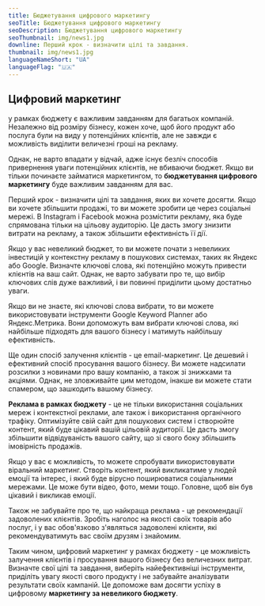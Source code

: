 ```yaml
---
title: Бюджетування цифрового маркетингу
seoTitle: Бюджетування цифрового маркетингу
seoDescription: Бюджетування цифрового маркетингу
seoThumbnail: img/news1.jpg
downline: Перший крок - визначити цілі та завдання.
thumbnail: img/news1.jpg
languageNameShort: "UA"
languageFlag: "🇺🇦"
---
```

## Цифровий маркетинг 



у рамках бюджету є важливим завданням для багатьох компаній. Незалежно від розміру бізнесу, кожен хоче, щоб його продукт або послуга були на виду у потенційних клієнтів, але не завжди є можливість виділити величезні гроші на рекламу.

Однак, не варто впадати у відчай, адже існує безліч способів привернення уваги потенційних клієнтів, не вбиваючи бюджет. Якщо ви тільки починаєте займатися маркетингом, то **бюджетування цифрового маркетингу** буде важливим завданням для вас.

Перший крок - визначити цілі та завдання, яких ви хочете досягти. Якщо ви хочете збільшити продажі, то ви можете зробити це через соціальні мережі. В Instagram і Facebook можна розмістити рекламу, яка буде спрямована тільки на цільову аудиторію. Це дасть змогу знизити витрати на рекламу, а також збільшити ефективність її дії.

Якщо у вас невеликий бюджет, то ви можете почати з невеликих інвестицій у контекстну рекламу в пошукових системах, таких як Яндекс або Google. Визначте ключові слова, які потенційно можуть привести клієнтів на ваш сайт. Однак, не варто забувати про те, що вибір ключових слів дуже важливий, і ви повинні приділити цьому достатньо уваги.

Якщо ви не знаєте, які ключові слова вибрати, то ви можете використовувати інструменти Google Keyword Planner або Яндекс.Метрика. Вони допоможуть вам вибрати ключові слова, які найбільше підходять для вашого бізнесу і матимуть найбільшу ефективність.

Ще один спосіб залучення клієнтів - це email-маркетинг. Це дешевий і ефективний спосіб просування вашого бізнесу. Ви можете надсилати розсилки з новинами про вашу компанію, а також зі знижками та акціями. Однак, не зловживайте цим методом, інакше ви можете стати спамером, що зашкодить вашому бізнесу.

**Реклама в рамках бюджету** - це не тільки використання соціальних мереж і контекстної реклами, але також і використання органічного трафіку. Оптимізуйте свій сайт для пошукових систем і створюйте контент, який буде цікавий вашій цільовій аудиторії. Це дасть змогу збільшити відвідуваність вашого сайту, що зі свого боку збільшить імовірність продажів.

Якщо у вас є можливість, то можете спробувати використовувати віральний маркетинг. Створіть контент, який викликатиме у людей емоції та інтерес, і який буде вірусно поширюватися соціальними мережами. Це може бути відео, фото, меми тощо. Головне, щоб він був цікавий і викликав емоції.

Також не забувайте про те, що найкраща реклама - це рекомендації задоволених клієнтів. Зробіть наголос на якості своїх товарів або послуг, і у вас обов'язково з'являться задоволені клієнти, які рекомендуватимуть вас своїм друзям і знайомим.

Таким чином, цифровий маркетинг у рамках бюджету - це можливість залучення клієнтів і просування вашого бізнесу без величезних витрат. Визначте свої цілі та завдання, виберіть найефективніші інструменти, приділіть увагу якості свого продукту і не забувайте аналізувати результати своїх кампаній. Це допоможе вам досягти успіху в цифровому **маркетингу за невеликого бюджету**.